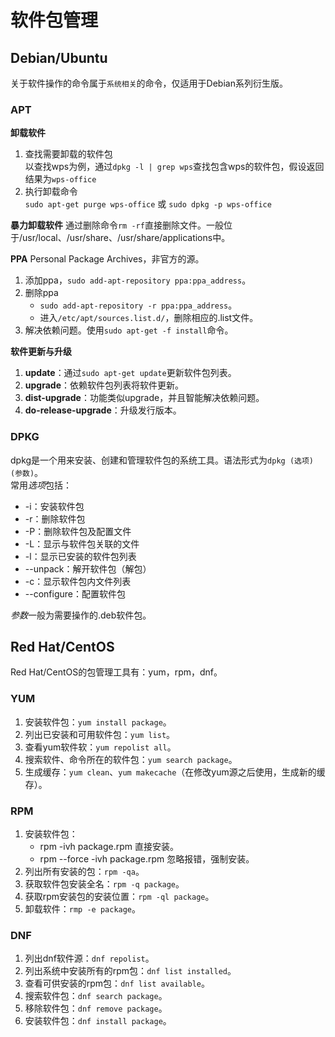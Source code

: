 # 软件包管理
## Debian/Ubuntu
关于软件操作的命令属于`系统相关`的命令，仅适用于Debian系列衍生版。
### APT
**卸载软件**
1. 查找需要卸载的软件包  
以查找wps为例，通过`dpkg -l | grep wps`查找包含wps的软件包，假设返回结果为`wps-office`
2. 执行卸载命令  
`sudo apt-get purge wps-office` 或 `sudo dpkg -p wps-office`

**暴力卸载软件**
通过删除命令`rm -rf`直接删除文件。一般位于/usr/local、/usr/share、/usr/share/applications中。

**PPA**
Personal Package Archives，非官方的源。
1. 添加ppa，`sudo add-apt-repository ppa:ppa_address`。
2. 删除ppa  
    - `sudo add-apt-repository -r ppa:ppa_address`。
    - 进入`/etc/apt/sources.list.d/`，删除相应的.list文件。
3. 解决依赖问题。使用`sudo apt-get -f install`命令。

**软件更新与升级**
1. **update**：通过`sudo apt-get update`更新软件包列表。
2. **upgrade**：依赖软件包列表将软件更新。
3. **dist-upgrade**：功能类似upgrade，并且智能解决依赖问题。
4. **do-release-upgrade**：升级发行版本。


### DPKG
dpkg是一个用来安装、创建和管理软件包的系统工具。语法形式为`dpkg (选项) (参数)`。  
常用*选项*包括：
- -i：安装软件包
- -r：删除软件包
- -P：删除软件包及配置文件
- -L：显示与软件包关联的文件
- -l：显示已安装的软件包列表
- --unpack：解开软件包（解包）
- -c：显示软件包内文件列表
- --configure：配置软件包

*参数*一般为需要操作的.deb软件包。


## Red Hat/CentOS
Red Hat/CentOS的包管理工具有：yum，rpm，dnf。

### YUM 
1. 安装软件包：`yum install package`。
2. 列出已安装和可用软件包：`yum list`。
3. 查看yum软件软：`yum repolist all`。
4. 搜索软件、命令所在的软件包：`yum search package`。
5. 生成缓存：`yum clean`、`yum makecache`（在修改yum源之后使用，生成新的缓存）。

### RPM
1. 安装软件包：  
   - rpm -ivh package.rpm 直接安装。
   - rpm --force -ivh package.rpm 忽略报错，强制安装。
2. 列出所有安装的包：`rpm -qa`。
3. 获取软件包安装全名：`rpm -q package`。
4. 获取rpm安装包的安装位置：`rpm -ql package`。
5. 卸载软件：`rmp -e package`。

### DNF
1. 列出dnf软件源：`dnf repolist`。
2. 列出系统中安装所有的rpm包：`dnf list installed`。
3. 查看可供安装的rpm包：`dnf list available`。
4. 搜索软件包：`dnf search package`。
5. 移除软件包：`dnf remove package`。
6. 安装软件包：`dnf install package`。